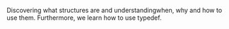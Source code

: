 Discovering what structures are and understandingwhen, why and how to use them. Furthermore, we learn how to use typedef. 
